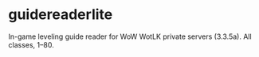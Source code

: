 # guidereaderlite
In-game leveling guide reader for WoW WotLK private servers (3.3.5a). All classes, 1–80.
